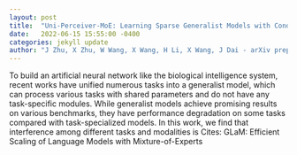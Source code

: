 ```yaml
---
layout: post
title:  "Uni-Perceiver-MoE: Learning Sparse Generalist Models with Conditional MoEs"
date:   2022-06-15 15:55:00 -0400
categories: jekyll update
author: "J Zhu, X Zhu, W Wang, X Wang, H Li, X Wang, J Dai - arXiv preprint arXiv:2206.04674, 2022"
---
```

To build an artificial neural network like the biological intelligence system, recent works have unified numerous tasks into a generalist model, which can process various tasks with shared parameters and do not have any task-specific modules. While generalist models achieve promising results on various benchmarks, they have performance degradation on some tasks compared with task-specialized models. In this work, we find that interference among different tasks and modalities is 
Cites: GLaM: Efficient Scaling of Language Models with Mixture-of-Experts